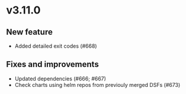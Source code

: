 # v3.11.0

## New feature

- Added detailed exit codes (#668)

## Fixes and improvements

- Updated dependencies (#666; #667)
- Check charts using helm repos from previouly merged DSFs (#673)
